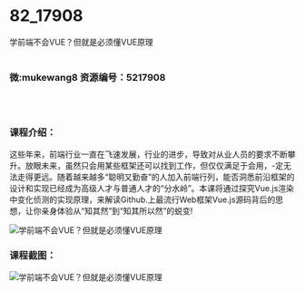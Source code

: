 # 82_17908
学前端不会VUE？但就是必须懂VUE原理
<br/></br>
<h3>微:mukewang8 资源编号：5217908</h3>
<br/></br>
<h3>课程介绍：</h3>
<p>这些年来，前端行业一直在飞速发展，行业的进步，导致对从业人员的要求不断攀升。放眼未来，虽然只会用某些框架还可以找到工作，但仅仅满足于会用，-定无法走得更远。随着越来越多“聪明又勤奋”的人加入前端行列，能否洞悉前沿框架的设计和实现已经成为高级人才与普通人才的“分水岭”。本课将通过探究<a title="查看与 Vue 相关的文章" target="_blank">Vue</a>.js渲染中变化侦测的实现原理，来解读Github.上最流行Web框架Vue.js源码背后的思想，让你亲身体验从“知其然”到“知其所以然”的蜕变!</p>
<p><img src="https://www.ko996.com/wp-content/uploads/img/2021/01/1-106-300x172.png" alt="学前端不会VUE？但就是必须懂VUE原理"></p>
<div class="info-desc">
<h3>课程截图：</h3>
<p><img src="https://www.ko996.com/wp-content/uploads/img/2021/01/2-123.png" alt="学前端不会VUE？但就是必须懂VUE原理"></p>


			
</div>
